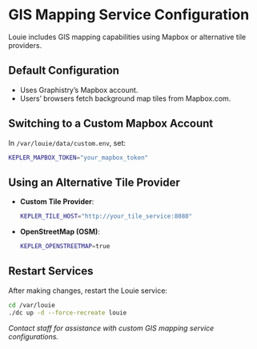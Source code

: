 # GIS Mapping Service Configuration

Louie includes GIS mapping capabilities using Mapbox or alternative tile providers.

## Default Configuration

- Uses Graphistry’s Mapbox account.
- Users’ browsers fetch background map tiles from Mapbox.com.

## Switching to a Custom Mapbox Account

In `/var/louie/data/custom.env`, set:

```bash
KEPLER_MAPBOX_TOKEN="your_mapbox_token"
```

## Using an Alternative Tile Provider

- **Custom Tile Provider**:

  ```bash
  KEPLER_TILE_HOST="http://your_tile_service:8080"
  ```

- **OpenStreetMap (OSM)**:

  ```bash
  KEPLER_OPENSTREETMAP=true
  ```

## Restart Services

After making changes, restart the Louie service:

```bash
cd /var/louie
./dc up -d --force-recreate louie
```

*Contact staff for assistance with custom GIS mapping service configurations.*
